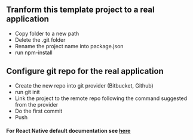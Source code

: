 ## Tranform this template project to a real application

* Copy folder to a new path
* Delete the .git folder
* Rename the project name into package.json
* run npm-install

## Configure git repo for the real application

* Create the new repo into git provider (Bitbucket, Github)
* run git init
* Link the project to the remote repo following the command suggested from the provider
* Do the first commit
* Push

#### For React Native default documentation see [here](React-Native-Readme.md)
